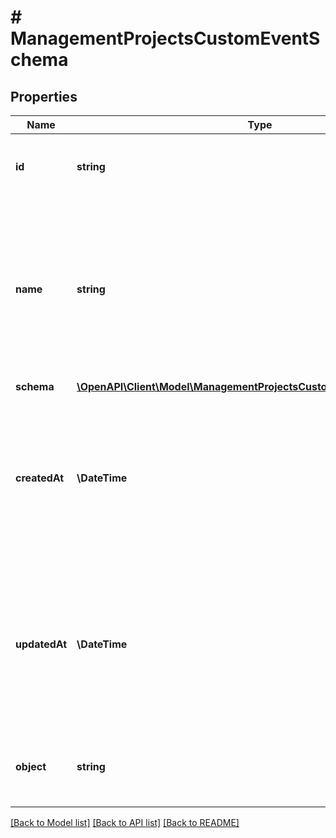 # # ManagementProjectsCustomEventSchema

## Properties

Name | Type | Description | Notes
------------ | ------------- | ------------- | -------------
**id** | **string** | Unique identifier of the custom event schema. | [optional]
**name** | **string** | User-defined name of the custom event. This is also shown in **Project Settings** &gt; **Event Schema** in the Voucherify Dashboard. | [optional]
**schema** | [**\OpenAPI\Client\Model\ManagementProjectsCustomEventSchemaSchema**](ManagementProjectsCustomEventSchemaSchema.md) |  | [optional]
**createdAt** | **\DateTime** | Timestamp representing the date and time when the custom event schema was created. The value is shown in the ISO 8601 format. | [optional]
**updatedAt** | **\DateTime** | Timestamp representing the date and time when the custom event schema was updated. The value is shown in the ISO 8601 format. | [optional]
**object** | **string** | The type of the object represented by JSON. | [optional] [default to 'custom-event-schema']

[[Back to Model list]](../../README.md#models) [[Back to API list]](../../README.md#endpoints) [[Back to README]](../../README.md)
